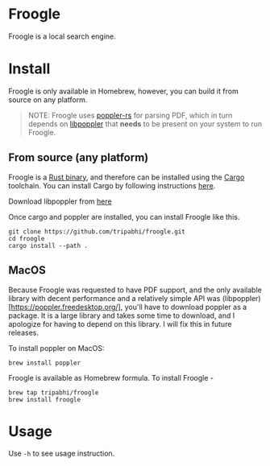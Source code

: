 # Froogle

Froogle is a local search engine.

# Install
Froogle is only available in Homebrew, however, you can build it from source on any platform.

> NOTE: Froogle uses [poppler-rs](https://github.com/DMSrs/poppler-rs) for parsing PDF, which in turn depends on [libpoppler](https://poppler.freedesktop.org/) that **needs** to be present on your system to run Froogle.
## From source (any platform)
Froogle is a [Rust binary](https://doc.rust-lang.org/cargo/reference/cargo-targets.html#binaries), and therefore can be installed using the [Cargo](https://doc.rust-lang.org/cargo/) toolchain.
You can install Cargo by following instructions [here](https://doc.rust-lang.org/cargo/getting-started/installation.html).

Download libpoppler from [here](https://poppler.freedesktop.org/#:~:text=irc.libera.chat.-,Download,-The%20latest%20stable)

Once cargo and poppler are installed, you can install Froogle like this.

```console
git clone https://github.com/tripabhi/froogle.git
cd froogle
cargo install --path .

```


## MacOS
Because Froogle was requested to have PDF support, and the only available library with decent performance and a relatively simple API was (libpoppler)[https://poppler.freedesktop.org/], you'll have to download poppler as a package. It is a large library and takes some time to download, and I apologize for having to depend on this library. I will fix this in future releases.

To install poppler on MacOS:
```console
brew install poppler
```


Froogle is available as Homebrew formula. To install Froogle -
```console
brew tap tripabhi/froogle
brew install froogle
```

# Usage
Use `-h` to see usage instruction.

